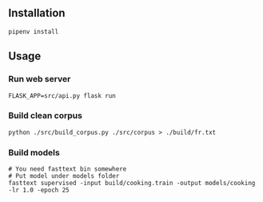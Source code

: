 ## Installation

``pipenv install``

## Usage

### Run web server

    FLASK_APP=src/api.py flask run

### Build clean corpus

    python ./src/build_corpus.py ./src/corpus > ./build/fr.txt

### Build models

    # You need fasttext bin somewhere
    # Put model under models folder
    fasttext supervised -input build/cooking.train -output models/cooking -lr 1.0 -epoch 25
